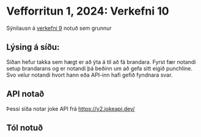 # Vefforritun 1, 2024: Verkefni 10

Sýnilausn á [verkefni 9](https://github.com/vefforritun/vef1-2024-v9) notuð sem grunnur

## Lýsing á síðu:

Síðan hefur takka sem hægt er að ýta á til að fá brandara.
Fyrst fær notandi setup brandarans og er notandi þá beðinn um að gefa sitt eigið punchline.
Svo velur notandi hvort hann eða API-inn hafi gefið fyndnara svar.

## API notað

Þessi síða notar joke API frá https://v2.jokeapi.dev/

## Tól notuð
